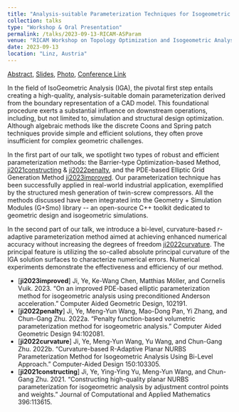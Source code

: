 ```yaml
---
title: "Analysis-suitable Parameterization Techniques for Isogeometric Analysis"
collection: talks
type: "Workshop & Oral Presentation"
permalink: /talks/2023-09-13-RICAM-ASParam
venue: "RICAM Workshop on Topology Optimization and Isogeometric Analysis"
date: 2023-09-13
location: "Linz, Austria" 
---
```


[Abstract](../files/pdf/slides/2023-09-13-RICAM-ASParam/2023-09-13-RICAM-ASParam-abstract.pdf), 
[Slides](../files/pdf/slides/2023-09-13-RICAM-ASParam/2023-09-13-RICAM-ASParam.pdf), 
[Photo](../images/talks/2023-09-13-RICAM-ASParam/2023-09-13-RICAM-ASParam.jpg), 
[Conference Link](https://www.oeaw.ac.at/ricam/news-events/workshops/topology-optimization-and-isogeometric-analysis)

In the field of IsoGeometric Analysis (IGA), the pivotal first step entails creating a high-quality, analysis-suitable domain parameterization derived from the boundary representation of a CAD model. This foundational procedure exerts a substantial influence on downstream operations, including, but not limited to, simulation and structural design optimization. Although algebraic methods like the discrete Coons and Spring patch techniques provide simple and efficient solutions, they often prove insufficient for complex geometric challenges. 

In the first part of our talk, we spotlight two types of robust and efficient parameterization methods: the Barrier-type Optimization-based Method, [ji2021constructing](https://www.sciencedirect.com/science/article/pii/S0377042721002375) & [ji2022penalty](https://www.sciencedirect.com/science/article/pii/S0167839622000176), and the PDE-based Elliptic Grid Generation Method [ji2023improved](https://www.sciencedirect.com/science/article/pii/S0167839623000237). Our parameterization technique has been successfully applied in real-world industrial application, exemplified by the structured mesh generation of twin-screw compressors. All the methods discussed have been integrated into the Geometry + Simulation Modules (G+Smo) library -- an open-source C++ toolkit dedicated to geometric design and isogeometric simulations. 

In the second part of our talk, we introduce a bi-level, curvature-based $r$-adaptive parameterization method aimed at achieving enhanced numerical accuracy without increasing the degrees of freedom [ji2022curvature](https://www.sciencedirect.com/science/article/pii/S0010448522000756). The principal feature is utilizing the so-called absolute principal curvature of the IGA solution surfaces to characterize numerical errors. Numerical  experiments demonstrate the effectiveness and efficiency of our method. 

- [**ji2023improved**] Ji, Ye, Ke-Wang Chen, Matthias Möller, and Cornelis Vuik. 2023. “On an improved PDE-based elliptic parameterization method for isogeometric analysis using preconditioned Anderson acceleration.” Computer Aided Geometric Design, 102191. 
- [**ji2022penalty**] Ji, Ye, Meng-Yun Wang, Mao-Dong Pan, Yi Zhang, and Chun-Gang Zhu. 2022a. “Penalty function-based volumetric parameterization method for isogeometric analysis.” Computer Aided Geometric Design 94:102081. 
- [**ji2022curvature**] Ji, Ye, Meng-Yun Wang, Yu Wang, and Chun-Gang Zhu. 2022b. “Curvature-based R-Adaptive Planar NURBS Parameterization Method for Isogeometric Analysis Using Bi-Level Approach.” Computer-Aided Design 150:103305. 
- [**ji2021constructing**] Ji, Ye, Ying-Ying Yu, Meng-Yun Wang, and Chun-Gang Zhu. 2021. “Constructing high-quality planar NURBS parameterization for isogeometric analysis by adjustment control points and weights.” Journal of Computational and Applied Mathematics 396:113615.
